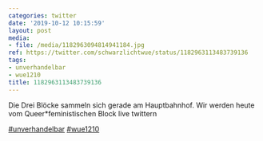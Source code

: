 ```yaml
---
categories: twitter
date: '2019-10-12 10:15:59'
layout: post
media:
- file: /media/1182963094814941184.jpg
ref: https://twitter.com/schwarzlichtwue/status/1182963113483739136
tags:
- unverhandelbar
- wue1210
title: 1182963113483739136
---
```

Die Drei Blöcke sammeln sich gerade am Hauptbahnhof. Wir werden heute vom Queer\*feministischen Block live twittern



[#unverhandelbar](/t/unverhandelbar) [#wue1210](/t/wue1210) 